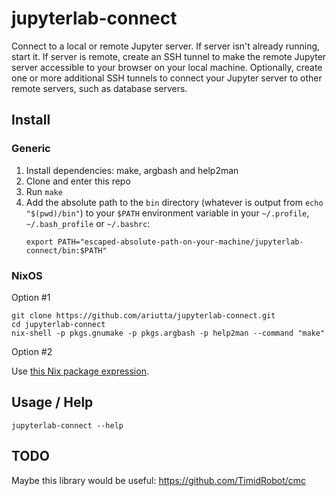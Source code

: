 # jupyterlab-connect

Connect to a local or remote Jupyter server. If server isn't already running, start it. If server is remote, create an SSH tunnel to make the remote Jupyter server accessible to your browser on your local machine. Optionally, create one or more additional SSH tunnels to connect your Jupyter server to other remote servers, such as database servers.

## Install

### Generic

1. Install dependencies: make, argbash and help2man
2. Clone and enter this repo
3. Run `make`
4. Add the absolute path to the `bin` directory (whatever is output from `echo "$(pwd)/bin"`) to your `$PATH` environment variable in your `~/.profile`, `~/.bash_profile` or `~/.bashrc`:
   ```
   export PATH="escaped-absolute-path-on-your-machine/jupyterlab-connect/bin:$PATH"
   ```

### NixOS

Option #1

```
git clone https://github.com/ariutta/jupyterlab-connect.git
cd jupyterlab-connect
nix-shell -p pkgs.gnumake -p pkgs.argbash -p help2man --command "make"
```

Option #2

Use [this Nix package expression](https://github.com/ariutta/mynixpkgs/blob/master/jupyterlab-connect/default.nix).

## Usage / Help

```
jupyterlab-connect --help
```

## TODO

Maybe this library would be useful: https://github.com/TimidRobot/cmc
